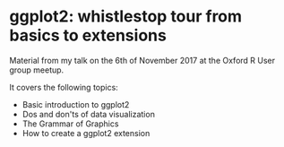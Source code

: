 # ggplot2: whistlestop tour from basics to extensions

Material from my talk on the 6th of November 2017 at the Oxford R User group meetup.


It covers the following topics:

- Basic introduction to ggplot2
- Dos and don'ts of data visualization
- The Grammar of Graphics
- How to create a ggplot2 extension
